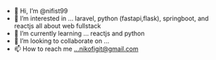 - 👋 Hi, I’m @nifist99 
- 👀 I’m interested in ... laravel, python (fastapi,flask), springboot, and reactjs all about web fullstack
- 🌱 I’m currently learning ... reactjs and python
- 💞️ I’m looking to collaborate on ...
- 📫 How to reach me ...nikofigit@gmail.com

<!---
nifist99/nifist99 is a ✨ special ✨ repository because its `README.md` (this file) appears on your GitHub profile.
You can click the Preview link to take a look at your changes.
--->
